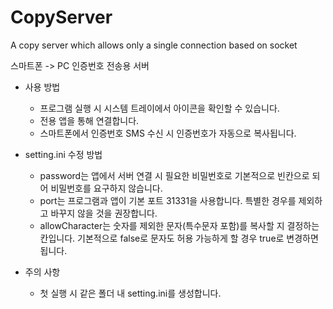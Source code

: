 # CopyServer
A copy server which allows only a single connection based on socket

스마트폰 -> PC 인증번호 전송용 서버

- 사용 방법
  - 프로그램 실행 시 시스템 트레이에서 아이콘을 확인할 수 있습니다.
  - 전용 앱을 통해 연결합니다.
  - 스마트폰에서 인증번호 SMS 수신 시 인증번호가 자동으로 복사됩니다.
  
- setting.ini 수정 방법
    - password는 앱에서 서버 연결 시 필요한 비밀번호로 기본적으로 빈칸으로 되어 비밀번호를 요구하지 않습니다.
    - port는 프로그램과 앱이 기본 포트 31331을 사용합니다. 특별한 경우를 제외하고 바꾸지 않을 것을 권장합니다.
    - allowCharacter는 숫자를 제외한 문자(특수문자 포함)를 복사할 지 결정하는 칸입니다. 기본적으로 false로 문자도 허용 가능하게 할 경우 true로 변경하면 됩니다.
  
- 주의 사항
  - 첫 실행 시 같은 폴더 내 setting.ini를 생성합니다.
